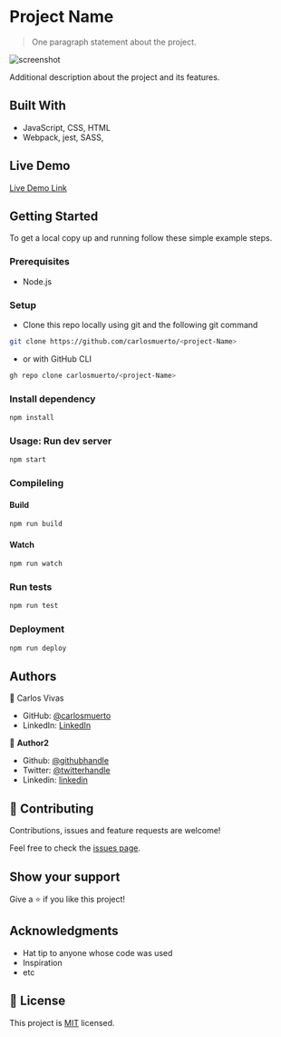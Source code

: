 # Project Name

> One paragraph statement about the project.

![screenshot](./app_screenshot.png)

Additional description about the project and its features.

## Built With

- JavaScript, CSS, HTML
- Webpack, jest, SASS, 

## Live Demo

[Live Demo Link](https://carlosmuerto.github.io/<project-Name>/)


## Getting Started

To get a local copy up and running follow these simple example steps.

### Prerequisites
 - Node.js
### Setup
- Clone this repo locally using git and the following git command
```bash 
git clone https://github.com/carlosmuerto/<project-Name>
```
- or with GitHub CLI
```bash
gh repo clone carlosmuerto/<project-Name>
```
### Install dependency
```bash
npm install
```
### Usage: Run dev server
```bash
npm start
```
### Compileling
#### Build
```bash
npm run build
```

#### Watch
```bash
npm run watch
```

### Run tests
```bash
npm run test
```

### Deployment
```bash
npm run deploy
```

## Authors

👤 Carlos Vivas

- GitHub: [@carlosmuerto](https://github.com/carlosmuerto)
- LinkedIn: [LinkedIn](https://www.linkedin.com/in/carlos-vivas-818ab831/)

👤 **Author2**

- Github: [@githubhandle](https://github.com/githubhandle)
- Twitter: [@twitterhandle](https://twitter.com/twitterhandle)
- Linkedin: [linkedin](https://linkedin.com/linkedinhandle)

## 🤝 Contributing

Contributions, issues and feature requests are welcome!

Feel free to check the [issues page](issues/).

## Show your support

Give a ⭐️ if you like this project!

## Acknowledgments

- Hat tip to anyone whose code was used
- Inspiration
- etc

## 📝 License

This project is [MIT](LICENSE.md) licensed.
